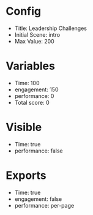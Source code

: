 # Config
 - Title: Leadership Challenges
 - Initial Scene: intro
 - Max Value: 200

# Variables
 - Time: 100
 - engagement: 150
 - performance: 0
 - Total score: 0

# Visible
 - Time: true
 - performance: false

# Exports
 - Time: true
 - engagement: false
 - performance: per-page
